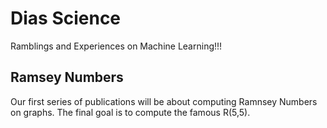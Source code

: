 # Dias Science
Ramblings and Experiences on Machine Learning!!!

## Ramsey Numbers
Our first series of publications will be about computing Ramnsey Numbers on graphs. 
The final goal is to compute the famous R(5,5).
